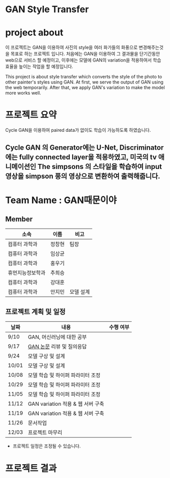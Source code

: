 # GAN Style Transfer


# project about
이 프로젝트는 GAN을 이용하여 사진의 style을 여러 화가들의 화풍으로 변경해주는것을 목표로 하는 프로젝트 입니다. 처음에는 GAN을 이용하여 그 결과물을 단기간동안 web으로 서비스 할 예정이고, 이후에는 모델에 GAN의 variation을 적용하여서 학습 효율을 높이는 작업을 할 예정입니다. 

This project is about style transfer which converts the style of the photo to other painter's styles using GAN. At first, we serve the output of GAN using the web temporarily. After that, we apply GAN's variation to make the model more works well.

# 프로젝트 요약
Cycle GAN을 이용하여 paired data가 없이도 학습이 가능하도록 하였습니다.

Cycle GAN 의 Generator에는 U-Net, Discriminator 에는 fully connected layer을 적용하였고,
미국의 tv 애니메이션인 The simpsons 의 스타일을 학습하여
input 영상을 simpson 풍의 영상으로 변환하여 출력해줍니다.
---

# Team Name : GAN때문이야

## Member
|소속|이름  | 비고|
|--|--|--|
|컴퓨터 과학과|정창현|팀장|
|컴퓨터 과학과|임상균|
|컴퓨터 과학과|홍우기|
|휴먼지능정보학과|추희승|
|컴퓨터 과학과|강대훈|
|컴퓨터 과학과|안지민|모델 설계|


## 프로젝트 계획 및 일정

|날짜|내용| 수행 여부|
|--|--|--|
|9/10|GAN, 머신러닝에 대한 공부| |
|9/17|[GAN 논문](http://papers.nips.cc/paper/5423-generative-adversarial-nets.pdf) 리뷰 및 질의응답| |
|9/24|모델 구상 및 설계| |
|10/01|모델 구상 및 설계| |
|10/08|모델 학습 및 하이퍼 파라미터 조정| |
|10/29|모델 학습 및 하이퍼 파라미터 조정| |
|11/05|모델 학습 및 하이퍼 파라미터 조정| |
|11/12|GAN variation 적용 & 웹 서버 구축| |
|11/19|GAN variation 적용 & 웹 서버 구축| |
|11/26|문서작업| |
|12/03|프로젝트 마무리| |

* 프로젝트 일정은 조정될 수 있습니다.

# 프로젝트 결과



